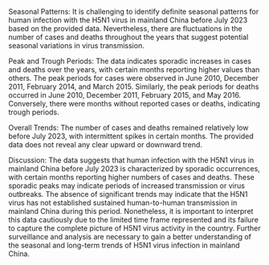 Seasonal Patterns: It is challenging to identify definite seasonal patterns for human infection with the H5N1 virus in mainland China before July 2023 based on the provided data. Nevertheless, there are fluctuations in the number of cases and deaths throughout the years that suggest potential seasonal variations in virus transmission.

Peak and Trough Periods: The data indicates sporadic increases in cases and deaths over the years, with certain months reporting higher values than others. The peak periods for cases were observed in June 2010, December 2011, February 2014, and March 2015. Similarly, the peak periods for deaths occurred in June 2010, December 2011, February 2015, and May 2016. Conversely, there were months without reported cases or deaths, indicating trough periods.

Overall Trends: The number of cases and deaths remained relatively low before July 2023, with intermittent spikes in certain months. The provided data does not reveal any clear upward or downward trend.

Discussion: The data suggests that human infection with the H5N1 virus in mainland China before July 2023 is characterized by sporadic occurrences, with certain months reporting higher numbers of cases and deaths. These sporadic peaks may indicate periods of increased transmission or virus outbreaks. The absence of significant trends may indicate that the H5N1 virus has not established sustained human-to-human transmission in mainland China during this period. Nonetheless, it is important to interpret this data cautiously due to the limited time frame represented and its failure to capture the complete picture of H5N1 virus activity in the country. Further surveillance and analysis are necessary to gain a better understanding of the seasonal and long-term trends of H5N1 virus infection in mainland China.
